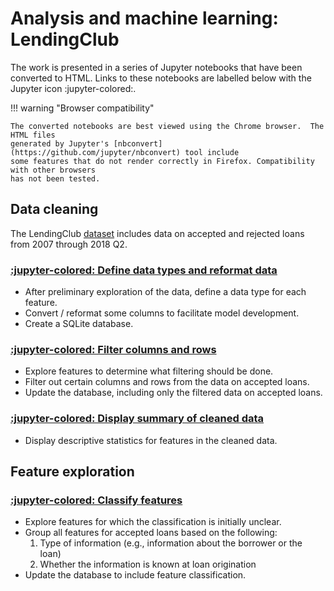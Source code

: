 # Analysis and machine learning: LendingClub

The work is presented in a series of Jupyter notebooks that have been converted to HTML.
Links to these notebooks are labelled below with the Jupyter icon :jupyter-colored:.

!!! warning "Browser compatibility"

    The converted notebooks are best viewed using the Chrome browser.  The HTML files
    generated by Jupyter's [nbconvert](https://github.com/jupyter/nbconvert) tool include
    some features that do not render correctly in Firefox. Compatibility with other browsers
    has not been tested.

## Data cleaning

The LendingClub [dataset](https://www.kaggle.com/datasets/wordsforthewise/lending-club)
includes data on accepted and rejected loans from 2007 through 2018 Q2.

<!--
    In this document, relative links to html files such as
        html/data-cleaning-01.html
    point to Jupyter notebooks that have been converted to html.  The html directory
    containing these converted notebooks is ignored by git in the main branch (due
    to the .gitignore file).  However, this directory is not ignored by the static
    site generator mkdocs-material.  The site published to branch gh-pages therefore
    includes the html directory.

    Note that the command to publish the repo's site is
        poetry run mkdocs gh-deploy --no-history --strict
-->

### [:jupyter-colored: Define data types and reformat data](html/data-cleaning-01.html)

- After preliminary exploration of the data, define a data type for each feature.
- Convert / reformat some columns to facilitate model development.
- Create a SQLite database.

### [:jupyter-colored: Filter columns and rows](html/data-cleaning-02.html)

- Explore features to determine what filtering should be done.
- Filter out certain columns and rows from the data on accepted loans.
- Update the database, including only the filtered data on accepted loans.

###  [:jupyter-colored: Display summary of cleaned data](html/data-cleaning-03.html)

- Display descriptive statistics for features in the cleaned data.

## Feature exploration

### [:jupyter-colored: Classify features](html/feature-classification-01.html)

- Explore features for which the classification is initially unclear.
- Group all features for accepted loans based on the following:
    1. Type of information (e.g., information about the borrower or the loan)
    2. Whether the information is known at loan origination
- Update the database to include feature classification.
